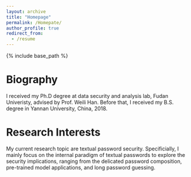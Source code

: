 ```yaml
---
layout: archive
title: "Homepage"
permalink: /Homepate/
author_profile: true
redirect_from: 
  - /resume
---
```


{% include base_path %}

Biography
======
I received my Ph.D degree at data security and analysis lab, Fudan Univeristy, advised by Prof. Weili Han. 
Before that, I received my B.S. degree in Yannan University, China, 2018. 


Research Interests
======
My current research topic are textual password security. Specificially, I mainly focus on the internal paradigm of textual passwords to explore the security implications, ranging from the delicated password composition, pre-trained model applications, and long password guessing. 




  


